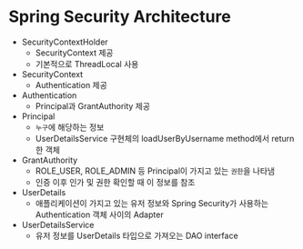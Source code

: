 # Spring Security Architecture

- SecurityContextHolder
  - SecurityContext 제공
  - 기본적으로 ThreadLocal 사용
- SecurityContext
  - Authentication 제공
- Authentication
  - Principal과 GrantAuthority 제공
- Principal
  - `누구`에 해당하는 정보
  - UserDetailsService 구현체의 loadUserByUsername method에서 return한 객체
- GrantAuthority
  - ROLE_USER, ROLE_ADMIN 등 Principal이 가지고 있는 `권한`을 나타냄
  - 인증 이후 인가 및 권한 확인할 때 이 정보를 참조
- UserDetails
  - 애플리케이션이 가지고 있는 유저 정보와 Spring Security가 사용하는 Authentication 객체 사이의 Adapter
- UserDetailsService
  - 유저 정보를 UserDetails 타입으로 가져오는 DAO interface
